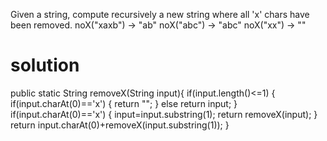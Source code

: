 Given a string, compute recursively a new string where all 'x' chars have been removed.
noX("xaxb") → "ab"
noX("abc") → "abc"
noX("xx") → ""

# solution

public static String removeX(String input){
	if(input.length()<=1)
{
	if(input.charAt(0)=='x')
	{
		return "";
	}
	else
		return input;
	}
if(input.charAt(0)=='x')
{
input=input.substring(1);
return removeX(input);
}
return input.charAt(0)+removeX(input.substring(1));
}






